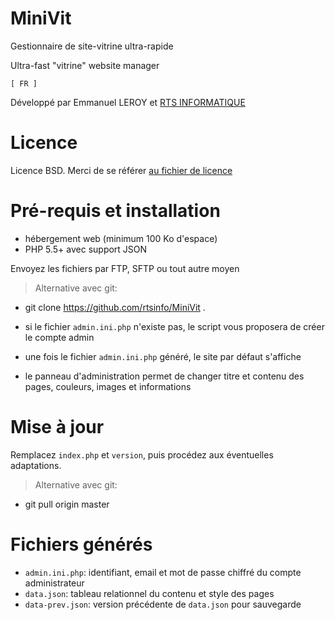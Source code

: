 MiniVit
=======

Gestionnaire de site-vitrine ultra-rapide

Ultra-fast "vitrine" website manager

`[ FR ]`

Développé par Emmanuel LEROY et [RTS INFORMATIQUE](http://www.rts-informatique.fr/)


Licence
===================

Licence BSD. Merci de se référer [au fichier de licence](LICENSE)

Pré-requis et installation
===================

- hébergement web (minimum 100 Ko d'espace)
- PHP 5.5+ avec support JSON

Envoyez les fichiers par FTP, SFTP ou tout autre moyen

> Alternative avec git:
- git clone https://github.com/rtsinfo/MiniVit .

- si le fichier `admin.ini.php` n'existe pas, le script vous proposera de créer le compte admin
- une fois le fichier `admin.ini.php` généré, le site par défaut s'affiche
- le panneau d'administration permet de changer titre et contenu des pages, couleurs, images et informations

Mise à jour
===================

Remplacez `index.php` et `version`, puis procédez aux éventuelles adaptations.

> Alternative avec git:
- git pull origin master

Fichiers générés
===================

- `admin.ini.php`: identifiant, email et mot de passe chiffré du compte administrateur
- `data.json`: tableau relationnel du contenu et style des pages
- `data-prev.json`: version précédente de `data.json` pour sauvegarde
